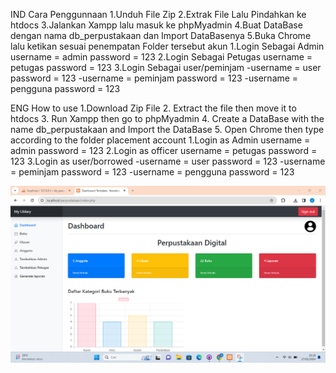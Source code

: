 IND
Cara Penggunnaan
1.Unduh File Zip
2.Extrak File Lalu Pindahkan ke htdocs
3.Jalankan Xampp lalu masuk ke phpMyadmin
4.Buat DataBase dengan nama db_perpustakaan dan Import DataBasenya
5.Buka Chrome lalu ketikan sesuai penempatan Folder tersebut
akun
1.Login Sebagai Admin
  username = admin
  password = 123
2.Login Sebagai Petugas
  username = petugas
  password = 123
3.Login Sebagai user/peminjam
  -username = user
   password = 123
  -username = peminjam
   password = 123
  -username = pengguna
   password = 123

ENG
How to use
1.Download Zip File
2. Extract the file then move it to htdocs
3. Run Xampp then go to phpMyadmin
4. Create a DataBase with the name db_perpustakaan and Import the DataBase
5. Open Chrome then type according to the folder placement
account
1.Login as Admin
  username = admin
  password = 123
2.Login as officer
  username = petugas
  password = 123
3.Login as user/borrowed
  -username = user
   password = 123
  -username = peminjam
   password = 123
  -username = pengguna
   password = 123

![alt text](https://github.com/arsalfrlh/App-My-Library/blob/main/dashboard.png?raw=true)

